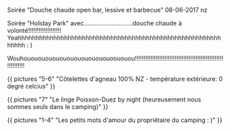 Soirée "Douche chaude open bar, lessive et barbecue"
08-06-2017
nz

Soirée "Holiday Park" avec............................douche chaude à volonté!!!!!!!!!!!!!!!!!!! Yeahhhhhhhhhhhhhhhhhhhhhhhhhhhhhhhhhhhhhhhhhhhhhhhhhhhhhhhhhhhhhh : )

Wouhououououououououououououoououou!!!!!!!!!!!!!!!!!!!!!!!!!!!!!!!!!!!!!!!!!!!!!!!!!!!!!!!!!!!!!


{{ pictures "5-6" "Côtelettes d'agneau 100% NZ - température extérieure: 0 degré celcius" }}

{{ pictures "7" "Le linge Poisson-Duez by night (heureusement nous sommes seuls dans le camping)" }}

{{ pictures "1-4" "Les petits mots d'amour du propriétaire du camping : )" }}
